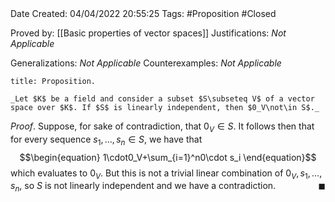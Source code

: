 <br />
<br />

Date Created: 04/04/2022 20:55:25
Tags: #Proposition #Closed

Proved by: [[Basic properties of vector spaces]]
Justifications: _Not Applicable_

Generalizations: _Not Applicable_
Counterexamples: _Not Applicable_

``` ad-Proposition
title: Proposition.

_Let $K$ be a field and consider a subset $S\subseteq V$ of a vector space over $K$. If $S$ is linearly independent, then $0_V\not\in S$._

```

_Proof_. Suppose, for sake of contradiction, that $0_V\in S$. It follows then that for every sequence $s_1,\dots,s_n\in S$, we have that
$$\begin{equation}
    1\cdot0_V+\sum_{i=1}^n0\cdot s_i
\end{equation}$$
which evaluates to $0_V$. But this is not a trivial linear combination of $0_V,s_1,\dots,s_n$, so $S$ is not linearly independent and we have a contradiction.<span style="float:right;">$\blacksquare$</span>
